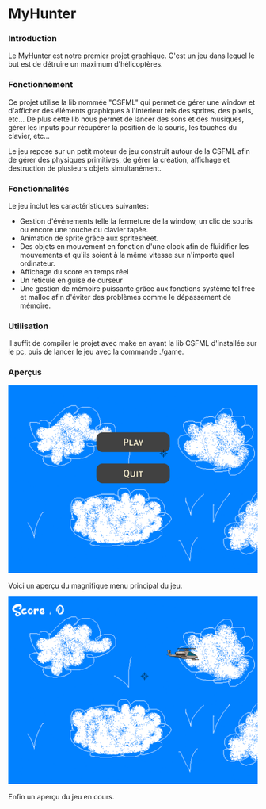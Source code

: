 # MyHunter

### Introduction

Le MyHunter est notre premier projet graphique. C'est un jeu dans lequel le but est de détruire un maximum d'hélicoptères.



### **Fonctionnement**

Ce projet utilise la lib nommée "CSFML" qui permet de gérer une window et d'afficher des éléments graphiques à l'intérieur tels des sprites, des pixels, etc... De plus cette lib nous permet de lancer des sons et des musiques, gérer les inputs pour récupérer la position de la souris, les touches du clavier, etc...

Le jeu repose sur un petit moteur de jeu construit autour de la CSFML afin de gérer des physiques primitives, de gérer la création, affichage et destruction de plusieurs objets simultanément.



### Fonctionnalités

Le jeu inclut les caractéristiques suivantes:

* Gestion d'événements telle la fermeture de la window, un clic de souris ou encore une touche du clavier tapée.
* Animation de sprite grâce aux spritesheet.
* Des objets en mouvement en fonction d'une clock afin de fluidifier les mouvements et qu'ils soient à la même vitesse sur n'importe quel ordinateur.
* Affichage du score en temps réel
* Un réticule en guise de curseur
* Une gestion de mémoire puissante grâce aux fonctions système tel free et malloc afin d'éviter des problèmes comme le dépassement de mémoire.



### Utilisation

Il suffit de compiler le projet avec make en ayant la lib CSFML d'installée sur le pc, puis de lancer le jeu avec la commande ./game.



### Aperçus

![](.gitbook/assets/image.png)

Voici un aperçu du magnifique menu principal du jeu.

![](<.gitbook/assets/image (2).png>)

Enfin un aperçu du jeu en cours.
